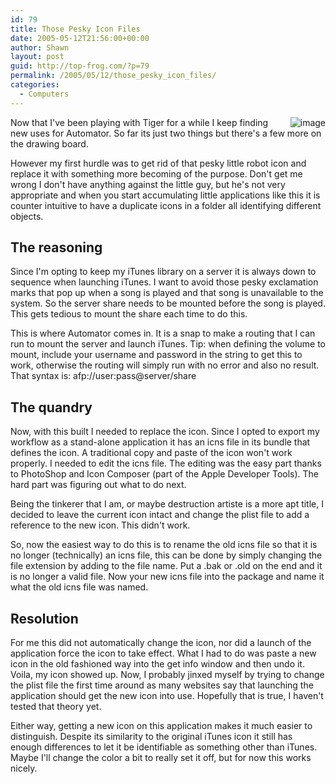 ```yaml
---
id: 79
title: Those Pesky Icon Files
date: 2005-05-12T21:56:00+00:00
author: Shawn
layout: post
guid: http://top-frog.com/?p=79
permalink: /2005/05/12/those_pesky_icon_files/
categories:
  - Computers
---
```

<img style="float: right; margin-left: 20px;" src="https://top-frog.com/images/articles/launch.png" alt="image" />Now that I've been playing with Tiger for a while I keep finding new uses for Automator. So far its just two things but there's a few more on the drawing board.

However my first hurdle was to get rid of that pesky little robot icon and replace it with something more becoming of the purpose. Don't get me wrong I don't have anything against the little guy, but he's not very appropriate and when you start accumulating little applications like this it is counter intuitive to have a duplicate icons in a folder all identifying different objects.

<!--more-->

## The reasoning

Since I'm opting to keep my iTunes library on a server it is always down to sequence when launching iTunes. I want to avoid those pesky exclamation marks that pop up when a song is played and that song is unavailable to the system. So the server share needs to be mounted before the song is played. This gets tedious to mount the share each time to do this.

This is where Automator comes in. It is a snap to make a routing that I can run to mount the server and launch iTunes. Tip: when defining the volume to mount, include your username and password in the string to get this to work, otherwise the routing will simply run with no error and also no result. That syntax is: afp://user:pass@server/share

## The quandry

Now, with this built I needed to replace the icon. Since I opted to export my workflow as a stand-alone application it has an icns file in its bundle that defines the icon. A traditional copy and paste of the icon won't work properly. I needed to edit the icns file. The editing was the easy part thanks to PhotoShop and Icon Composer (part of the Apple Developer Tools). The hard part was figuring out what to do next.

Being the tinkerer that I am, or maybe destruction artiste is a more apt title, I decided to leave the current icon intact and change the plist file to add a reference to the new icon. This didn't work. 

So, now the easiest way to do this is to rename the old icns file so that it is no longer (technically) an icns file, this can be done by simply changing the file extension by adding to the file name. Put a .bak or .old on the end and it is no longer a valid file. Now your new icns file into the package and name it what the old icns file was named.

## Resolution

For me this did not automatically change the icon, nor did a launch of the application force the icon to take effect. What I had to do was paste a new icon in the old fashioned way into the get info window and then undo it. Voila, my icon showed up. Now, I probably jinxed myself by trying to change the plist file the first time around as many websites say that launching the application should get the new icon into use. Hopefully that is true, I haven't tested that theory yet.

Either way, getting a new icon on this application makes it much easier to distinguish. Despite its similarity to the original iTunes icon it still has enough differences to let it be identifiable as something other than iTunes. Maybe I'll change the color a bit to really set it off, but for now this works nicely.